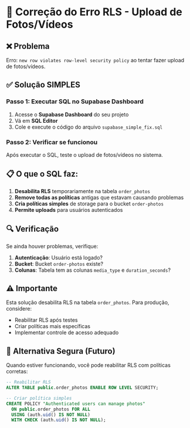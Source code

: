 # 🔧 Correção do Erro RLS - Upload de Fotos/Vídeos

## ❌ Problema
Erro: `new row violates row-level security policy` ao tentar fazer upload de fotos/vídeos.

## ✅ Solução SIMPLES

### Passo 1: Executar SQL no Supabase Dashboard

1. Acesse o **Supabase Dashboard** do seu projeto
2. Vá em **SQL Editor**
3. Cole e execute o código do arquivo `supabase_simple_fix.sql`

### Passo 2: Verificar se funcionou

Após executar o SQL, teste o upload de fotos/vídeos no sistema.

## 📋 O que o SQL faz:

1. **Desabilita RLS** temporariamente na tabela `order_photos`
2. **Remove todas as políticas** antigas que estavam causando problemas
3. **Cria políticas simples** de storage para o bucket `order-photos`
4. **Permite uploads** para usuários autenticados

## 🔍 Verificação

Se ainda houver problemas, verifique:

1. **Autenticação**: Usuário está logado?
2. **Bucket**: Bucket `order-photos` existe?
3. **Colunas**: Tabela tem as colunas `media_type` e `duration_seconds`?

## ⚠️ Importante

Esta solução desabilita RLS na tabela `order_photos`. Para produção, considere:
- Reabilitar RLS após testes
- Criar políticas mais específicas
- Implementar controle de acesso adequado

## 🚀 Alternativa Segura (Futuro)

Quando estiver funcionando, você pode reabilitar RLS com políticas corretas:

```sql
-- Reabilitar RLS
ALTER TABLE public.order_photos ENABLE ROW LEVEL SECURITY;

-- Criar política simples
CREATE POLICY "Authenticated users can manage photos"
  ON public.order_photos FOR ALL
  USING (auth.uid() IS NOT NULL)
  WITH CHECK (auth.uid() IS NOT NULL);
```

